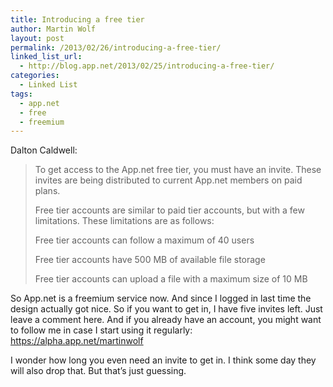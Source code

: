 ```yaml
---
title: Introducing a free tier
author: Martin Wolf
layout: post
permalink: /2013/02/26/introducing-a-free-tier/
linked_list_url:
  - http://blog.app.net/2013/02/25/introducing-a-free-tier/
categories:
  - Linked List
tags:
  - app.net
  - free
  - freemium
---
```

<p class="linked-list-quote-author">
  Dalton Caldwell:
</p>

> To get access to the App.net free tier, you must have an invite. These invites are being distributed to current App.net members on paid plans.
> 
> Free tier accounts are similar to paid tier accounts, but with a few limitations. These limitations are as follows:
> 
> Free tier accounts can follow a maximum of 40 users
> 
> Free tier accounts have 500 MB of available file storage
> 
> Free tier accounts can upload a file with a maximum size of 10 MB

So App.net is a freemium service now. And since I logged in last time the design actually got nice. So if you want to get in, I have five invites left. Just leave a comment here. And if you already have an account, you might want to follow me in case I start using it regularly: <https://alpha.app.net/martinwolf>

I wonder how long you even need an invite to get in. I think some day they will also drop that. But that&#8217;s just guessing.